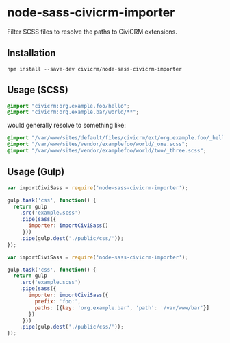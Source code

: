 # node-sass-civicrm-importer

Filter SCSS files to resolve the paths to CiviCRM extensions.


## Installation

```
npm install --save-dev civicrm/node-sass-civicrm-importer
```


## Usage (SCSS)

```scss
@import "civicrm:org.example.foo/hello";
@import "civicrm:org.example.bar/world/**";
```

would generally resolve to something like:

```scss
@import "/var/www/sites/default/files/civicrm/ext/org.example.foo/_hello.scss";
@import "/var/www/sites/vendor/examplefoo/world/_one.scss";
@import "/var/www/sites/vendor/examplefoo/world/two/_three.scss";
```

## Usage (Gulp)

```js
var importCiviSass = require('node-sass-civicrm-importer');

gulp.task('css', function() {
  return gulp
    .src('example.scss')
    .pipe(sass({
       importer: importCiviSass()
     }))
    .pipe(gulp.dest('./public/css/'));
});
```


```js
var importCiviSass = require('node-sass-civicrm-importer');

gulp.task('css', function() {
  return gulp
    .src('example.scss')
    .pipe(sass({
       importer: importCiviSass({
         prefix: 'foo:',
         paths: [{key: 'org.example.bar', 'path': '/var/www/bar'}]
       })
     }))
    .pipe(gulp.dest('./public/css/'));
});
```
